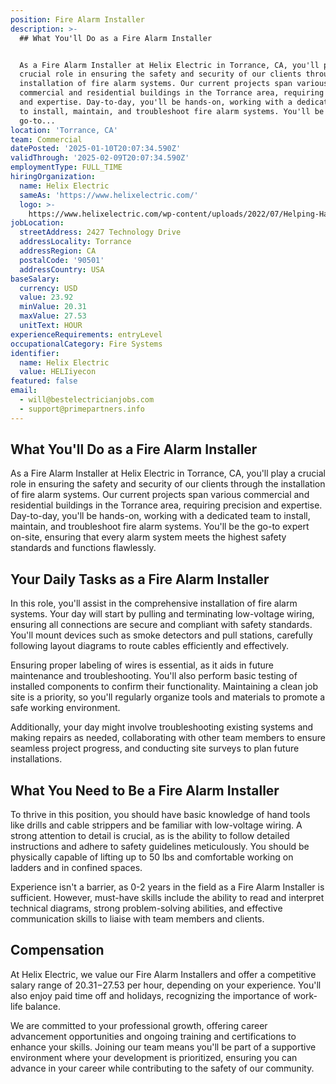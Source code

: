 ```yaml
---
position: Fire Alarm Installer
description: >-
  ## What You'll Do as a Fire Alarm Installer


  As a Fire Alarm Installer at Helix Electric in Torrance, CA, you'll play a
  crucial role in ensuring the safety and security of our clients through the
  installation of fire alarm systems. Our current projects span various
  commercial and residential buildings in the Torrance area, requiring precision
  and expertise. Day-to-day, you'll be hands-on, working with a dedicated team
  to install, maintain, and troubleshoot fire alarm systems. You'll be the
  go-to...
location: 'Torrance, CA'
team: Commercial
datePosted: '2025-01-10T20:07:34.590Z'
validThrough: '2025-02-09T20:07:34.590Z'
employmentType: FULL_TIME
hiringOrganization:
  name: Helix Electric
  sameAs: 'https://www.helixelectric.com/'
  logo: >-
    https://www.helixelectric.com/wp-content/uploads/2022/07/Helping-Hands-Logo_Blue-e1656694113799.jpg
jobLocation:
  streetAddress: 2427 Technology Drive
  addressLocality: Torrance
  addressRegion: CA
  postalCode: '90501'
  addressCountry: USA
baseSalary:
  currency: USD
  value: 23.92
  minValue: 20.31
  maxValue: 27.53
  unitText: HOUR
experienceRequirements: entryLevel
occupationalCategory: Fire Systems
identifier:
  name: Helix Electric
  value: HELIiyecon
featured: false
email:
  - will@bestelectricianjobs.com
  - support@primepartners.info
---
```




## What You'll Do as a Fire Alarm Installer

As a Fire Alarm Installer at Helix Electric in Torrance, CA, you'll play a crucial role in ensuring the safety and security of our clients through the installation of fire alarm systems. Our current projects span various commercial and residential buildings in the Torrance area, requiring precision and expertise. Day-to-day, you'll be hands-on, working with a dedicated team to install, maintain, and troubleshoot fire alarm systems. You'll be the go-to expert on-site, ensuring that every alarm system meets the highest safety standards and functions flawlessly.

## Your Daily Tasks as a Fire Alarm Installer

In this role, you'll assist in the comprehensive installation of fire alarm systems. Your day will start by pulling and terminating low-voltage wiring, ensuring all connections are secure and compliant with safety standards. You'll mount devices such as smoke detectors and pull stations, carefully following layout diagrams to route cables efficiently and effectively.

Ensuring proper labeling of wires is essential, as it aids in future maintenance and troubleshooting. You'll also perform basic testing of installed components to confirm their functionality. Maintaining a clean job site is a priority, so you'll regularly organize tools and materials to promote a safe working environment.

Additionally, your day might involve troubleshooting existing systems and making repairs as needed, collaborating with other team members to ensure seamless project progress, and conducting site surveys to plan future installations.

## What You Need to Be a Fire Alarm Installer

To thrive in this position, you should have basic knowledge of hand tools like drills and cable strippers and be familiar with low-voltage wiring. A strong attention to detail is crucial, as is the ability to follow detailed instructions and adhere to safety guidelines meticulously. You should be physically capable of lifting up to 50 lbs and comfortable working on ladders and in confined spaces.

Experience isn't a barrier, as 0-2 years in the field as a Fire Alarm Installer is sufficient. However, must-have skills include the ability to read and interpret technical diagrams, strong problem-solving abilities, and effective communication skills to liaise with team members and clients.

## Compensation

At Helix Electric, we value our Fire Alarm Installers and offer a competitive salary range of $20.31-$27.53 per hour, depending on your experience. You'll also enjoy paid time off and holidays, recognizing the importance of work-life balance. 

We are committed to your professional growth, offering career advancement opportunities and ongoing training and certifications to enhance your skills. Joining our team means you'll be part of a supportive environment where your development is prioritized, ensuring you can advance in your career while contributing to the safety of our community.